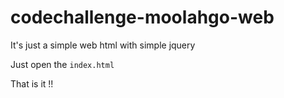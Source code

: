 # codechallenge-moolahgo-web

It's just a simple web html with simple jquery 

Just open the `index.html`

That is it !!